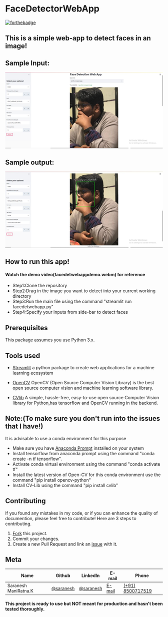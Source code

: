 # FaceDetectorWebApp

[![forthebadge](https://forthebadge.com/images/badges/made-with-python.svg)](https://forthebadge.com)

## This is a simple web-app to detect faces in an image!

## Sample Input:
![alt text](https://github.com/sarnesh444/FaceDetectorWebApp/blob/master/sample-input.JPG)

## Sample output:
![alt text](https://github.com/sarnesh444/FaceDetectorWebApp/blob/master/sample-output.JPG)

## How to run this app!
#### Watch the demo video(facedetwebappdemo.webm) for reference 
* Step1:Clone the repository
* Step2:Drag in the image you want to detect into your current working directory
* Step3:Run the main file using the command "streamlit run facedetwebapp.py"
* Step4:Specify your inputs from side-bar to detect faces

## Prerequisites

This package assumes you use Python 3.x.

## Tools used

* [Streamlit](https://docs.streamlit.io/en/latest/) a python package to create web applications for a machine learning ecosystem

* [OpenCV](https://opencv.org/) OpenCV (Open Source Computer Vision Library) is the best open source computer vision and machine learning software library.

* [CVlib](https://www.cvlib.net/) A simple, hassle-free, easy-to-use open source Computer Vision library for Python,has tensorflow and OpenCV running in the backend.

## Note:(To make sure you don't run into the issues that I have!)
It is advisable to use a conda environment for this purpose
* Make sure you have [Anaconda Prompt](https://docs.anaconda.com/anaconda/install/windows/) installed on your system
* Install tensorflow from anaconda prompt using the command "conda create -n tf tensorflow".
* Activate conda virtual environment using the command "conda activate tf"
* Install the latest version of Open-CV for this conda environment use the command "pip install opencv-python"
* Install CV-Lib using the command "pip install cvlib"

## Contributing

If you found any mistakes in my code, or if you can enhance the quality of documention, please feel free to contribute!
Here are 3 steps to contributing.

1. [Fork](https://github.com/sarnesh444/IndianNumberPlateDetection/fork) this project.
2. Commit your changes.
3. Create a new Pull Request and link an [issue](https://github.com/sarnesh444/IndianNumberPlateDetection/issues/new) with it.

## Meta 

| Name | Github | LinkedIn | E-mail | Phone|
| --- | --- | --- | --- | --- |
| Saranesh ManiRatna.K | [@saranesh](https://github.com/sarnesh444) | [@saranesh](https://www.linkedin.com/in/saranesh-kanumuri-17a7a5181/) |[E-mail](mailto:sarnesh444@gmail.com) | [(+91) 8500717519](tel:+918500717519)

#### This project is ready to use but NOT meant for production and hasn't been tested thoroughly.
